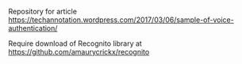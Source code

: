 Repository for article https://techannotation.wordpress.com/2017/03/06/sample-of-voice-authentication/

Require download of Recognito library at https://github.com/amaurycrickx/recognito
